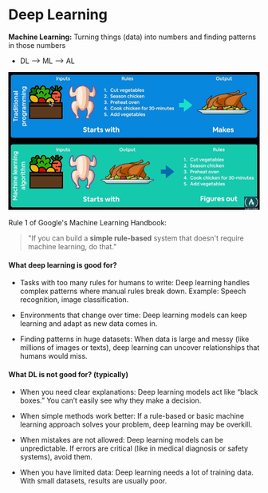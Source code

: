 # Deep Learning
<b>Machine Learning:</b> Turning things (data) into numbers and finding patterns in those numbers

- DL --> ML --> AL

![traditional programming vs ml algorithms](images/traditional-programming__ml-algorithm.png)


Rule 1 of Google's Machine Learning Handbook:
> "If you can build a <b>simple rule-based</b> system that doesn't require machine learning, do that."

#### What deep learning is good for?
- Tasks with too many rules for humans to write: Deep learning handles complex patterns where manual rules break down. Example: Speech recognition, image classification.

- Environments that change over time: Deep learning models can keep learning and adapt as new data comes in.

- Finding patterns in huge datasets: When data is large and messy (like millions of images or texts), deep learning can uncover relationships that humans would miss.


#### What DL is not good for? (typically)
- When you need clear explanations: Deep learning models act like “black boxes.” You can’t easily see why they make a decision.

- When simple methods work better: If a rule-based or basic machine learning approach solves your problem, deep learning may be overkill.

- When mistakes are not allowed: Deep learning models can be unpredictable. If errors are critical (like in medical diagnosis or safety systems), avoid them.

- When you have limited data: Deep learning needs a lot of training data. With small datasets, results are usually poor.
